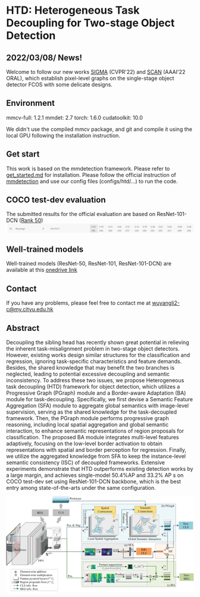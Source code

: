 # HTD: Heterogeneous Task Decoupling for Two-stage Object Detection

## 2022/03/08/ News!
Welcome to follow our new works [SIGMA](https://github.com/CityU-AIM-Group/SIGMA) (CVPR'22) and [SCAN](https://github.com/CityU-AIM-Group/SCAN) (AAAI'22 ORAL), which establish pixel-level graphs on the single-stage object detector FCOS with some delicate designs.


## Environment

mmcv-full: 1.2.1
mmdet: 2.7
torch: 1.6.0
cudatoolkit: 10.0

We didn't use the compiled mmcv package, and git and compile it using the local GPU following the installation instruction.

## Get start
This work is based on the mmdetection framework. Please refer to [get_started.md](https://github.com/open-mmlab/mmdetection/blob/master/docs/en/get_started.md) for installation.
Please follow the official instruction of [mmdetection](https://mmdetection.readthedocs.io/en/latest/) and use our config files (configs/htd/...) to run the code.

## COCO test-dev evaluation

The submitted results for the official evaluation are based on ResNet-101-DCN ([Rank 50](https://competitions.codalab.org/competitions/20794#results))
![image](https://github.com/CityU-AIM-Group/HTD/blob/main/coco.png)

## Well-trained models 


Well-trained models (ResNet-50, ResNet-101, ResNet-101-DCN) are available at this [onedrive link](https://portland-my.sharepoint.com/:f:/g/personal/wuyangli2-c_my_cityu_edu_hk/EhB8tbV-4e5PiAG8kNVDsXUBnNPcsUmbue53CGMM3yIuPw?e=fvsrL2)

## Contact
If you have any problems, please feel free to contact me at wuyangli2-c@my.cityu.edu.hk

## Abstract
Decoupling the sibling head has recently shown great potential in relieving the inherent task-misalignment problem in two-stage object detectors. However, existing works design similar structures for the classification and regression, ignoring task-specific characteristics and feature demands. Besides, the shared knowledge that may benefit the two branches is neglected, leading to potential excessive decoupling and semantic inconsistency. To address these two issues, we propose Heterogeneous task decoupling (HTD) framework for object detection, which utilizes a Progressive Graph (PGraph) module and a Border-aware Adaptation (BA) module for task-decoupling. Specifically, we first devise a Semantic Feature Aggregation (SFA) module to aggregate global semantics with image-level supervision, serving as the shared knowledge for the task-decoupled framework. Then, the PGraph module performs progressive graph reasoning, including local spatial aggregation and global semantic interaction, to enhance semantic representations of region proposals for classification. The proposed BA module integrates multi-level features adaptively, focusing on the low-level border activation to obtain representations with spatial and border perception for regression. Finally, we utilize the aggregated knowledge from SFA to keep the instance-level semantic consistency (ISC) of decoupled frameworks. Extensive experiments demonstrate that HTD outperforms existing detection works by a large margin, and achieves single-model 50.4%AP and 33.2% AP s on COCO test-dev set using ResNet-101-DCN backbone, which is the best entry among state-of-the-arts under the same configuration. 

![image](https://github.com/CityU-AIM-Group/HTD/blob/main/overall.png)




